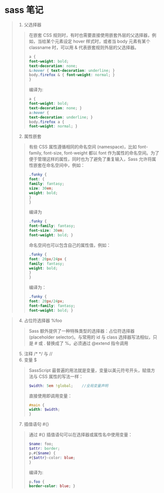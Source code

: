 # sass 笔记
> 1. 父选择器
> >  在嵌套 CSS 规则时，有时也需要直接使用嵌套外层的父选择器，例如，当给某个元素设定 hover 样式时，或者当 body 元素有某个 classname 时，可以用 & 代表嵌套规则外层的父选择器。
> >
> >  ``` scss
> >  a {
> >  font-weight: bold;
> >  text-decoration: none;
> >  &:hover { text-decoration: underline; }
> >  body.firefox & { font-weight: normal; }
> >  }
> >  ```
> >
> >  编译为:
> >
> >  ```css
> >  a {
> >  font-weight: bold;
> >  text-decoration: none; }
> >  a:hover {
> >  text-decoration: underline; }
> >  body.firefox a {
> >  font-weight: normal; }
> >  ```
> 2. 属性嵌套
> >  有些 CSS 属性遵循相同的命名空间 (namespace)，比如 font-family, font-size, font-weight 都以 font 作为属性的命名空间。为了便于管理这样的属性，同时也为了避免了重复输入，Sass 允许将属性嵌套在命名空间中，例如：
> >  ```scss
> >  .funky {
> >  font: {
> >  family: fantasy;
> >  size: 30em;
> >  weight: bold;
> >  }
> >  }
> >  ```
> >  编译为
> >  ```css
> >  .funky {
> >  font-family: fantasy;
> >  font-size: 30em;
> >  font-weight: bold; }
> >  ```
> >  命名空间也可以包含自己的属性值，例如：
> >  ```scss
> >  .funky {
> >  font: 20px/24px {
> >  family: fantasy;
> >  weight: bold;
> >  }
> >  }
> >   ```
> >  编译为：
> >  
> >  ``` css
> >  .funky {
> >  font: 20px/24px;
> >  font-family: fantasy;
> >  font-weight: bold; }
> >  ```

>  4. 占位符选择器 %foo 
>  >  Sass 额外提供了一种特殊类型的选择器：占位符选择器 (placeholder selector)。与常用的 id 与 class 选择器写法相似，只是 # 或 . 替换成了 %。必须通过 @extend 指令调用
>  5. 注释 /* */ 与 // 
>  6. 变量 $
>  >   SassScript 最普遍的用法就是变量，变量以美元符号开头，赋值方法与 CSS 属性的写法一样：
>  >   ```scss
>  >   $width: 5em !global;    //全局变量声明
>  >   ```
>  >   直接使用即调用变量：
>  >   ```scss
>  >   #main {
>  >   width: $width;
>  >   }
>  >   ```
>  7. 插值语句 #{}
>  >  通过 #{} 插值语句可以在选择器或属性名中使用变量：
>  >
>  >  ```scss
>  >  $name: foo;
>  >  $attr: border;
>  >  p.#{$name} {
>  >  #{$attr}-color: blue;
>  >  }
>  >  ```
>  >  编译为:
>  >  ```css
>  >  p.foo {
>  >  border-color: blue; }
>  >  ```